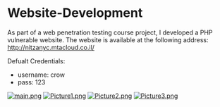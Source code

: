 # Website-Development
As part of a web penetration testing course project, I developed a PHP vulnerable website. 
The website is available at the following address: http://nitzanyc.mtacloud.co.il/

Defualt Credentials: 
  - username: crow     
  - pass: 123

[![main.png](https://i.postimg.cc/HxR8xjxc/main.png)](https://postimg.cc/FdbHCr0N)
[![Picture1.png](https://i.postimg.cc/jdstft7L/Picture1.png)](https://postimg.cc/jCkp0Vvb)
[![Picture2.png](https://i.postimg.cc/brfYWnrT/Picture2.png)](https://postimg.cc/mzVGFtQz)
[![Picture3.png](https://i.postimg.cc/288N6GsW/Picture3.png)](https://postimg.cc/4nMS26N4)

